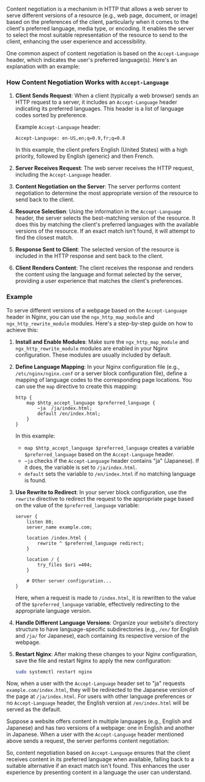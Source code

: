 Content negotiation is a mechanism in HTTP that allows a web server to serve different versions of a resource (e.g., web page, document, or image) based on the preferences of the client, particularly when it comes to the client's preferred language, media type, or encoding. It enables the server to select the most suitable representation of the resource to send to the client, enhancing the user experience and accessibility.

One common aspect of content negotiation is based on the `Accept-Language` header, which indicates the user's preferred language(s). Here's an explanation with an example:

### How Content Negotiation Works with `Accept-Language`

1. **Client Sends Request**:
   When a client (typically a web browser) sends an HTTP request to a server, it includes an `Accept-Language` header indicating its preferred languages. This header is a list of language codes sorted by preference.

   Example `Accept-Language` header:
   ```
   Accept-Language: en-US,en;q=0.9,fr;q=0.8
   ```
   In this example, the client prefers English (United States) with a high priority, followed by English (generic) and then French.

2. **Server Receives Request**:
   The web server receives the HTTP request, including the `Accept-Language` header.

3. **Content Negotiation on the Server**:
   The server performs content negotiation to determine the most appropriate version of the resource to send back to the client.

4. **Resource Selection**:
   Using the information in the `Accept-Language` header, the server selects the best-matching version of the resource. It does this by matching the client's preferred languages with the available versions of the resource. If an exact match isn't found, it will attempt to find the closest match.

5. **Response Sent to Client**:
   The selected version of the resource is included in the HTTP response and sent back to the client.

6. **Client Renders Content**:
   The client receives the response and renders the content using the language and format selected by the server, providing a user experience that matches the client's preferences.

### Example

To serve different versions of a webpage based on the `Accept-Language` header in Nginx, you can use the `ngx_http_map_module` and `ngx_http_rewrite_module` modules. Here's a step-by-step guide on how to achieve this:

1. **Install and Enable Modules**:
   Make sure the `ngx_http_map_module` and `ngx_http_rewrite_module` modules are enabled in your Nginx configuration. These modules are usually included by default.

2. **Define Language Mapping**:
   In your Nginx configuration file (e.g., `/etc/nginx/nginx.conf` or a server block configuration file), define a mapping of language codes to the corresponding page locations. You can use the `map` directive to create this mapping:

   ```nginx
   http {
       map $http_accept_language $preferred_language {
           ~ja  /ja/index.html;
           default /en/index.html;
       }
   }
   ```

   In this example:
   - `map $http_accept_language $preferred_language` creates a variable `$preferred_language` based on the `Accept-Language` header.
   - `~ja` checks if the `Accept-Language` header contains "ja" (Japanese). If it does, the variable is set to `/ja/index.html`.
   - `default` sets the variable to `/en/index.html` if no matching language is found.

3. **Use Rewrite to Redirect**:
   In your server block configuration, use the `rewrite` directive to redirect the request to the appropriate page based on the value of the `$preferred_language` variable:

   ```nginx
   server {
       listen 80;
       server_name example.com;

       location /index.html {
           rewrite ^ $preferred_language redirect;
       }

       location / {
           try_files $uri =404;
       }

       # Other server configuration...
   }
   ```

   Here, when a request is made to `/index.html`, it is rewritten to the value of the `$preferred_language` variable, effectively redirecting to the appropriate language version.

4. **Handle Different Language Versions**:
   Organize your website's directory structure to have language-specific subdirectories (e.g., `/en/` for English and `/ja/` for Japanese), each containing its respective version of the webpage.

5. **Restart Nginx**:
   After making these changes to your Nginx configuration, save the file and restart Nginx to apply the new configuration:

   ```bash
   sudo systemctl restart nginx
   ```

Now, when a user with the `Accept-Language` header set to "ja" requests `example.com/index.html`, they will be redirected to the Japanese version of the page at `/ja/index.html`. For users with other language preferences or no `Accept-Language` header, the English version at `/en/index.html` will be served as the default.


Suppose a website offers content in multiple languages (e.g., English and Japanese) and has two versions of a webpage: one in English and another in Japanese. When a user with the `Accept-Language` header mentioned above sends a request, the server performs content negotiation:

So, content negotiation based on `Accept-Language` ensures that the client receives content in its preferred language when available, falling back to a suitable alternative if an exact match isn't found. This enhances the user experience by presenting content in a language the user can understand.
